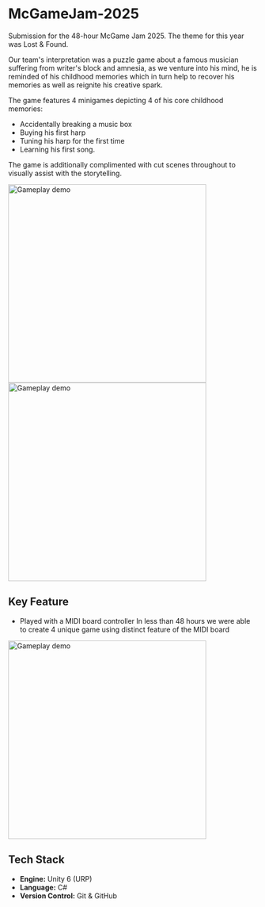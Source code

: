 # McGameJam-2025
Submission for the 48-hour McGame Jam 2025. The theme for this year was Lost & Found. 

Our team's interpretation was a puzzle game about a famous musician suffering from writer's block and amnesia, as we venture into his mind, he is reminded of his childhood memories which in turn help to recover his memories as well as reignite his creative spark.

The game features 4 minigames depicting 4 of his core childhood memories:
- Accidentally breaking a music box
- Buying his first harp
- Tuning his harp for the first time
- Learning his first song.

The game is additionally complimented with cut scenes throughout to visually assist with the storytelling. 

<img src="https://github.com/user-attachments/assets/ecaced6a-e1cf-4ee4-aab2-baf7eb36b37c" alt="Gameplay demo" width="400"/>
<img src="https://github.com/user-attachments/assets/62f05885-e690-4820-be07-eedd3a9aefb2" alt="Gameplay demo" width="400"/>

## Key Feature

- Played with a MIDI board controller
In less than 48 hours we were able to create 4 unique game using distinct feature of the MIDI board

<img src="media/20250112_160946-ezgif.com-video-to-gif-converter.gif" alt="Gameplay demo" width="400"/>

## Tech Stack

- **Engine:** Unity 6 (URP)
- **Language:** C#
- **Version Control:** Git & GitHub
